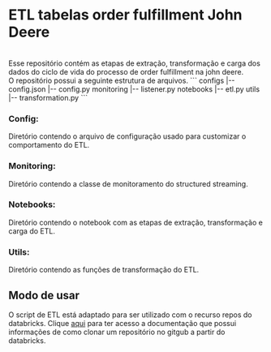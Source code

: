 # ETL tabelas order fulfillment John Deere
<br>
Esse repositório contém as etapas de extração, transformação e carga dos dados do ciclo de vida do processo de order fulfillment na john deere.
<br>
O repositório possui a seguinte estrutura de arquivos.
```
configs
   |-- config.json
   |-- config.py
monitoring
   |-- listener.py
notebooks
   |-- etl.py
utils
   |-- transformation.py
```

### Config:
Diretório contendo o arquivo de configuração usado para customizar o comportamento do ETL.
### Monitoring:
Diretório contendo a classe de monitoramento do structured streaming.
### Notebooks:
Diretório contendo o notebook com as etapas de extração, transformação e carga do ETL.
### Utils:
Diretório contendo as funções de transformação do ETL.
<br>
## Modo de usar
O script de ETL está adaptado para ser utilizado com o recurso repos do databricks. 
Clique [aqui](https://docs.databricks.com/repos/index.html) para ter acesso a documentação que possui informações de como clonar um repositório no gitgub a partir do databricks.